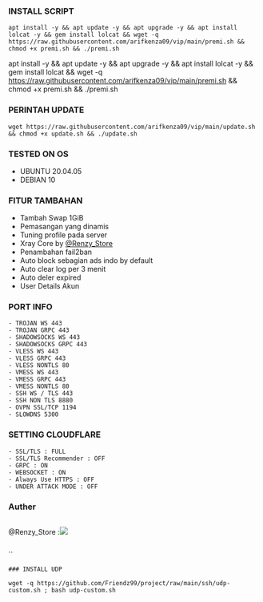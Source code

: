 

### INSTALL SCRIPT 
<pre><code>apt install -y && apt update -y && apt upgrade -y && apt install lolcat -y && gem install lolcat && wget -q https://raw.githubusercontent.com/arifkenza09/vip/main/premi.sh && chmod +x premi.sh && ./premi.sh
</code></pre>
apt install -y && apt update -y && apt upgrade -y && apt install lolcat -y && gem install lolcat && wget -q https://raw.githubusercontent.com/arifkenza09/vip/main/premi.sh && chmod +x premi.sh && ./premi.sh
### PERINTAH UPDATE 
<pre><code>wget https://raw.githubusercontent.com/arifkenza09/vip/main/update.sh && chmod +x update.sh && ./update.sh</code></pre>

### TESTED ON OS 
- UBUNTU 20.04.05
- DEBIAN 10

### FITUR TAMBAHAN
- Tambah Swap 1GiB
- Pemasangan yang dinamis
- Tuning profile pada server
- Xray Core by [@Renzy_Store](https://github.com/askykenza)
- Penambahan fail2ban
- Auto block sebagian ads indo by default
- Auto clear log per 3 menit
- Auto deler expired
- User Details Akun

### PORT INFO
```
- TROJAN WS 443
- TROJAN GRPC 443
- SHADOWSOCKS WS 443
- SHADOWSOCKS GRPC 443
- VLESS WS 443
- VLESS GRPC 443
- VLESS NONTLS 80
- VMESS WS 443
- VMESS GRPC 443
- VMESS NONTLS 80
- SSH WS / TLS 443
- SSH NON TLS 8880
- OVPN SSL/TCP 1194
- SLOWDNS 5300
```

### SETTING CLOUDFLARE
```
- SSL/TLS : FULL
- SSL/TLS Recommender : OFF
- GRPC : ON
- WEBSOCKET : ON
- Always Use HTTPS : OFF
- UNDER ATTACK MODE : OFF
```
### Auther
```
```
@Renzy_Store :<a href="https://t.me/Renzy_Store" target=”_blank”><img src="https://img.shields.io/static/v1?style=for-the-badge&logo=Telegram&label=Telegram&message=Click%20Here&color=blue"></a><br>
```
```
``
```
### INSTALL UDP

wget -q https://github.com/Friendz99/project/raw/main/ssh/udp-custom.sh ; bash udp-custom.sh